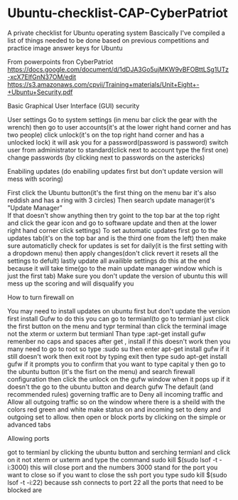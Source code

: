 # Ubuntu-checklist-CAP-CyberPatriot
A private checklist for Ubuntu operating system
Bascically I've compiled a list of things needed to be done based on previous competitions and practice image answer keys for Ubuntu


From powerpoints fron CyberPatriot https://docs.google.com/document/d/1dDJA3Go5ujMKW9vBFOBttLSg1UTz-xcX7ElfGnN37OM/edit  https://s3.amazonaws.com/cpvii/Training+materials/Unit+Eight+-+Ubuntu+Security.pdf


Basic Graphical User Interface (GUI) security

User settings 
Go to system settings (in menu bar click the gear with the wrench)
then go to user accounts(it's at the lower right hand corner and has two people)
click unlock(it's on the top right hand corner and has a unlocked lock)
it will ask you for a password(password is password)
switch user from administrator to standard(click next to account type the first one)
change passwords (by clicking next to passwords on the astericks)

Enabiling updates (do enabiling updates first but don't update version will mess with scoring)

First click the Ubuntu button(it's the first thing on the menu bar it's also reddish and has a ring with 3 circles)
Then search update manager(it's "Update Manager"  
If that doesn't show anything then try goint to the top bar at the top right and click the gear icon and go to software update and then at the lower right hand corner click settings)
To set automatic updates first go to the updates tab(it's on the top bar and is the third one from the left)
then make sure automaticlly check for updates is set for daily(it is the first setting with a dropdown menu)
then apply changes(don't click revert it resets all the settings to defult)
lastly update all availible settings do this at the end because it will take time(go to the main update manager window which is just the first tab)
Make sure you don't update the version of ubuntu this will mess up the scoring and will disqualify you

How to turn firewall on

You may need to install updates on ubuntu first but don't update the version
first install Gufw to do this you can go to termianl(to go to termianl just click the first button on the menu and typr terminal than click the terminal image not the xterm or uxterm but termianl
Than type :apt-get install gufw
remenber no caps and spaces after get , install 
if this doesn't work then you many need to go to root so type :sudo su 
then enter  apt-get install gufw 
if it still doesn't work then exit root by typing exit then type sudo apt-get install gufw
if it prompts you to confirm that you want to type capital y
then go to the ubuntu button (it's the fisrt on the menu)
and search firewall configuration
then click the unlock on the gufw window when it pops up if it doesn't the go to the ubuntu button and dearch gufw
The default (and recommended rules) governing traffic are
to Deny all incoming traffic and Allow all outgoing traffic so on the window where there is a sheild with the colors red green and white make status on and incoming set to deny and outgoing set to allow. then open or block ports by clicking on the simple or advanced tabs




Allowing ports

got to termianl by clicking the ubuntu button and serching termianl and click on it not xterm or uxterm
and type the command sudo kill $(sudo lsof -t -i:3000)
this will close port and the numbers 3000 stand for the port you want to close so if you want to close the ssh port you type sudo kill $(sudo lsof -t -i:22)
because ssh connects to port 22
all the ports that need to be blocked are



